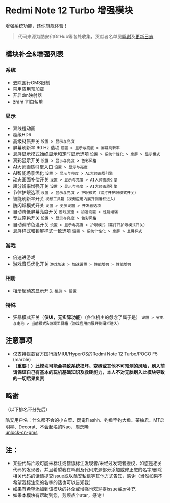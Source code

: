 # Redmi Note 12 Turbo 增强模块
增强系统功能，还你旗舰体验！
> 代码来源为酷安和GitHub等各处收集，贡献者名单见[鸣谢](#鸣谢)及[更新日志](https://github.com/hiruocha/RedmiNote12TurboPatch/blob/main/CHANGELOG.md)
## 模块补全&增强列表
### 系统
- 去除国行GMS限制
- 禁用应用预加载
- 开启dm映射器
- zram 1:1白名单
### 显示
- 双线程动画
- 超级HDR
- 高级材质开关 `设置 > 显示与亮度`
- 屏幕刷新率 90 Hz 选项 `设置 > 显示与亮度 > 屏幕刷新率`
- 息屏显示模式始终显示和定时显示选项 `设置 > 系统个性化 > 息屏 > 显示模式`
- 真彩显示开关 `设置 > 显示与亮度 > 色彩风格`
- AI大师画质引擎入口 `设置 > 显示与亮度`
- AI智能场景优化 `设置 > 显示与亮度 > AI大师画质引擎`
- 动态画面补偿开关 `设置 > 显示与亮度 > AI大师画质引擎`
- 超分辨率增强开关 `设置 > 显示与亮度 > AI大师画质引擎`
- 节律护眼选项 `设置 > 显示与亮度 > 护眼模式（需打开护眼模式开关）`
- 智能刷新率开关 `视频工具箱（视频应用内展开侧滑栏进入）`
- 防闪烁模式开关 `设置 > 更多设置 > 开发者选项`
- 自动降低屏幕亮度开关 `游戏加速 > 加速设置 > 性能增强`
- 专业原色开关 `设置 > 显示与亮度 > 色彩风格`
- 自动调节色温开关 `设置 > 显示与亮度 > 护眼模式（需打开护眼模式开关）`
- 息屏样式和锁屏样式一致选项 `设置 > 系统个性化 > 息屏 > 息屏样式`
### 游戏
- 倍速进游戏
- 游戏音质优化开关 `游戏加速 > 加速设置 > 性能增强 > 性能增强`
### 相册
- 相册超动态显示开关 `相册 > 设置`
### 特殊
- 狂暴模式开关（**仅UI，无实际功能**）（各位机主的怨念了属于是） `设置 > 省电与电池 > 当前模式`&`游戏工具箱（游戏应用内展开侧滑栏进入）`
## 注意事项
- 仅支持搭载官方国行版MIUI/HyperOS的Redmi Note 12 Turbo/POCO F5 (marble)
- **（重要！）此模块可能会导致系统损坏、变砖或其他不可预测的风险，刷入前请保证自己有基本的玩机基础知识及救砖能力，本人不对无脑刷入此模块导致的一切后果负责**
## 鸣谢
（以下排名不分先后）

酷安用户名：什么都不会的小白菜、閃電Flashh、钓鱼竿钓大鱼、茶柚君、MT启明星、Decorat、不会起名的Nao、周逸睎  
[unlock-cn-gms](https://github.com/fei-ke/unlock-cn-gms)
## 注：
- 某些代码片段可能未标注或错误标注发现者/未经过发现者授权，如您是相关代码的发现者，并且希望我在鸣谢及代码来源部分添加或修正您的名字/删除相关代码的话请提交issue或以酷安私信等其他方式告知，感谢（当然如果不希望我标注您的名字的话也可以告知我）
- 如果有希望添加到该模块的补全或增强也欢迎提issue或pr补充
- 如果本模块有帮助到您，劳烦点个star，感谢！